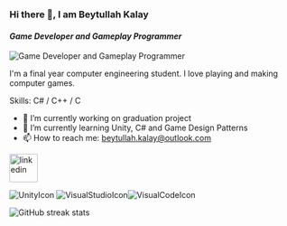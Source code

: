 ### Hi there 👋, I am Beytullah Kalay
#### *Game Developer and Gameplay Programmer*
![Game Developer and Gameplay Programmer](https://pbs.twimg.com/profile_images/1331536290542743552/Hl3uW02w_400x400.jpg)

I'm a final year computer engineering student. I love playing and making computer games. 

Skills: C# / C++ / C

- 🔭 I’m currently working on graduation project 
- 🌱 I’m currently learning Unity, C# and Game Design Patterns 
- 📫 How to reach me: beytullah.kalay@outlook.com 


[<img src='https://cdn-icons-png.flaticon.com/512/174/174857.png' alt='linkedin' height='50'>](https://www.linkedin.com/in/beytullah-kalay/)  


![UnityIcon](https://img.icons8.com/ios-filled/2x/ffffff/unity.png) ![VisualStudioIcon](https://img.icons8.com/color/2x/visual-studio-2019.png)![VisualCodeIcon](https://img.icons8.com/fluency/2x/visual-studio-code-2019.png)



![GitHub streak stats](https://github-readme-streak-stats.herokuapp.com/?user=BeytullahKalay)  


